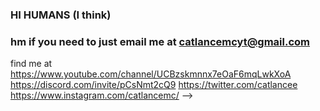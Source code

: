 ### HI HUMANS (I  think)
### hm if you need to just email me at catlancemcyt@gmail.com 
find me at 
https://www.youtube.com/channel/UCBzskmnnx7eOaF6mqLwkXoA
https://discord.com/invite/pCsNmt2cQ9
https://twitter.com/catlancee
https://www.instagram.com/catlancemc/
-->
